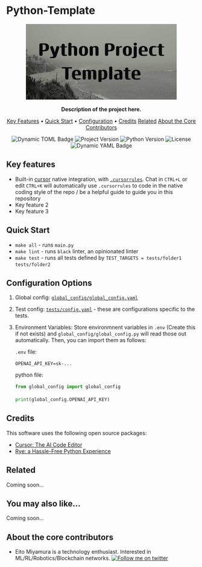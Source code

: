 # Python-Template

<p align="center">
  <img src="media/banner.png" alt="2" width="400">
</p>

<p align="center">
<b>Description of the project here. </b>
</p>

<p align="center">
<p align="center">
  <a href="#key-features">Key Features</a> •
  <a href="#quick-start">Quick Start</a> •
  <a href="#configuration-options">Configuration</a> •
  <a href="#credits">Credits</a>
  <a href="#related">Related</a>
  <a href="#about-the-core-contributors">About the Core Contributors</a>
</p>

</p>

<p align="center">
  <img src="https://img.shields.io/badge/dynamic/toml?url=https%3A%2F%2Fraw.githubusercontent.com%2FMiyamura80%2FPython-Template%2Fmain%2Fpyproject.toml&query=%24.project.name&label=Project Name" alt="Dynamic TOML Badge">
  <img alt="Project Version" src="https://img.shields.io/badge/dynamic/toml?url=https%3A%2F%2Fraw.githubusercontent.com%2FMiyamura80%2FPython-Template%2Fmain%2Fpyproject.toml&query=%24.project.version&label=version">
  <img alt="Python Version" src="https://img.shields.io/badge/dynamic/toml?url=https%3A%2F%2Fraw.githubusercontent.com%2FMiyamura80%2FPython-Template%2Fmain%2Fpyproject.toml&query=%24.project.requires-python&label=python&logo=python">
  <img src="https://img.shields.io/badge/License-MIT-blue" alt="License">
  <img alt="Dynamic YAML Badge" src="https://img.shields.io/badge/dynamic/yaml?url=https%3A%2F%2Fraw.githubusercontent.com%2FMiyamura80%2FPython-Template%2Fmain%2Fglobal_config%2Fglobal_config.yaml&query=%24%5B%27model-name%27%5D&label=Model in Use">
</p>

## Key features

- Built-in [cursor](cursor.com) native integration, with [`.cursorrules`](.cursorrules). Chat in `CTRL+L` or edit `CTRL+K` will automatically use `.cursorrules` to code in the native coding style of the repo / be a helpful guide to guide you in this repository
- Key feature 2
- Key feature 3


## Quick Start

- `make all` - runs `main.py`
- `make lint` - runs `black` linter, an opinionated linter
- `make test` - runs all tests defined by `TEST_TARGETS = tests/folder1 tests/folder2`



## Configuration Options

1. Global config: [`global_config/global_config.yaml`](global_config/global_config.yaml)
2. Test config: [`tests/config.yaml`](tests/config.yaml) - these are configurations specific to the tests.
3. Environment Variables: Store environmnent variables in `.env` (Create this if not exists) and `global_config/global_config.py`  will read those out automatically. Then, you can import them as follows:

    `.env` file:
    ```env
    OPENAI_API_KEY=sk-...
    ```
    python file:
    ```python
    from global_config import global_config

    print(global_config.OPENAI_API_KEY)
    ```

## Credits

This software uses the following open source packages:
- [Cursor: The AI Code Editor](cursor.com)
- [Rye: a Hassle-Free Python Experience](https://rye.astral.sh/)


## Related

Coming soon...

## You may also like...

Coming soon...


## About the core contributors

- Eito Miyamura is a technology enthusiast. Interested in ML/RL/Robotics/Blockchain networks. [![Follow me on twitter](https://img.shields.io/badge/Twitter-1DA1F2?style=for-the-badge&logo=twitter&logoColor=white)](https://twitter.com/Eito_Miyamura)
